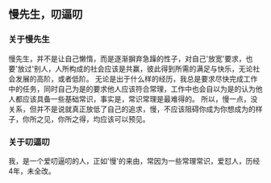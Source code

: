 慢先生，叨逼叨
---
### 关于慢先生
  慢先生，并不是让自己懒惰，而是逐渐摒弃急躁的性子，对自己'放宽'要求，也要'放过'别人，人所构成的社会应该是共赢，彼此得到所需的满足与快乐，无论社会发展的高阶，或者低阶。
无论是出于什么样的经历，我总是要求尽快完成工作中的任务，同时自己为是的要求他人应该符合常理，工作中也会自以为是的认为他人都应该具备一些基础常识，事实是，常识常理是最难得的。
  所以，慢一点，没关系，但并不是说就真正放低了自己的追求，慢，不应该阻碍你成为你想成为的样子，你所之见，你所之得，均应该可以预见。

### 关于叨逼叨
  我，是一个爱叨逼叨的人，正如'慢'的来由，常因为一些常理常识，爱怼人，历经4年，未全改。
